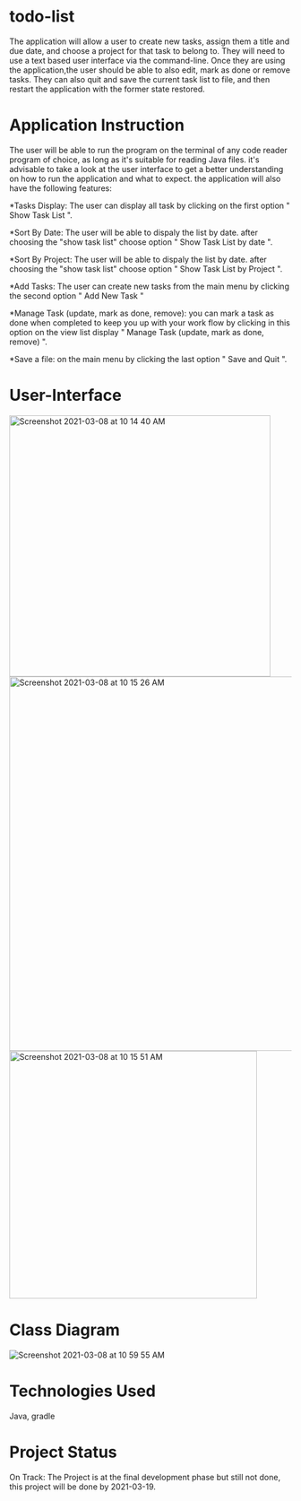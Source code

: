 # todo-list
The application will allow a user to create new tasks, assign them a title and due date, and choose a project for that task to belong to. They will need to use 
a text based user interface via the command-line. Once they are using the application,the user should be able to also edit, mark as done or remove tasks. They 
can also quit and save the current task list to file, and then restart the application with the former state restored.

# Application Instruction

The user will be able to run the program on the terminal of any code reader program of choice, as long as it's suitable for reading Java files.
it's advisable to take a look at the user interface to get a better understanding on how to run the application and what to expect. the application will also have the following features:

*Tasks Display: The user can display all task by clicking on the first option " Show Task List ". 

*Sort By Date: The user will be able to dispaly the list by date. after choosing the "show task list" choose option  " Show Task List by date ".

*Sort By Project: The user will be able to dispaly the list by date. after choosing the "show task list" choose option  " Show Task List by Project ".

*Add Tasks: The user can create new tasks from the main menu by clicking the second option " Add New Task " 

*Manage Task (update, mark as done, remove): you can mark a task as done when completed to keep you up with your work flow by clicking in this option on the view list display " Manage Task (update, mark as done, remove) ".

*Save a file: on the main menu by clicking the last option " Save and Quit ".

# User-Interface
<img width="466" alt="Screenshot 2021-03-08 at 10 14 40 AM" src="https://user-images.githubusercontent.com/77113737/110300719-7fa37300-7ff7-11eb-99a7-7cc8b9f72b30.png">
<img width="668" alt="Screenshot 2021-03-08 at 10 15 26 AM" src="https://user-images.githubusercontent.com/77113737/110300725-8205cd00-7ff7-11eb-9ae1-01be3cc027b7.png">
<img width="442" alt="Screenshot 2021-03-08 at 10 15 51 AM" src="https://user-images.githubusercontent.com/77113737/110300727-8336fa00-7ff7-11eb-9441-da6999378ffc.png">

# Class Diagram
![Screenshot 2021-03-08 at 10 59 55 AM](https://user-images.githubusercontent.com/77113737/110306046-a9f82f00-7ffd-11eb-8efc-04bf27a5ec02.png)


# Technologies Used
Java, gradle

# Project Status
On Track:
The Project is at the final development phase but still not done, this project will be done by 2021-03-19.

